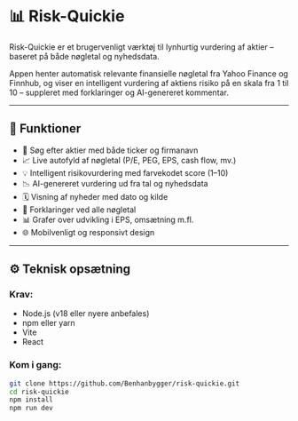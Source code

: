 # 📊 Risk-Quickie

Risk-Quickie er et brugervenligt værktøj til lynhurtig vurdering af aktier – baseret på både nøgletal og nyhedsdata.

Appen henter automatisk relevante finansielle nøgletal fra Yahoo Finance og Finnhub, og viser en intelligent vurdering af aktiens risiko på en skala fra 1 til 10 – suppleret med forklaringer og AI-genereret kommentar.

---

## 🚀 Funktioner

- 🔎 Søg efter aktier med både ticker og firmanavn
- 📈 Live autofyld af nøgletal (P/E, PEG, EPS, cash flow, mv.)
- 💡 Intelligent risikovurdering med farvekodet score (1–10)
- 📉 AI-genereret vurdering ud fra tal og nyhedsdata
- 🗓 Visning af nyheder med dato og kilde
- 🧠 Forklaringer ved alle nøgletal
- 📊 Grafer over udvikling i EPS, omsætning m.fl.
- 🌐 Mobilvenligt og responsivt design

---

## ⚙️ Teknisk opsætning

### Krav:
- Node.js (v18 eller nyere anbefales)
- npm eller yarn
- Vite
- React

### Kom i gang:

```bash
git clone https://github.com/Benhanbygger/risk-quickie.git
cd risk-quickie
npm install
npm run dev
